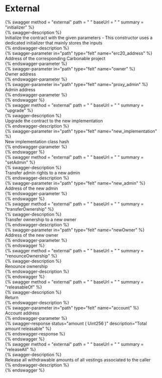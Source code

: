 
External
========
  
{% swagger method = "external" path = " " baseUrl = " " summary = "initializer" %}  
{% swagger-description %}  
Initialize the contract with the given parameters - This constructor uses a dedicated initializer that mainly stores the inputs  
{% endswagger-description %}  
{% swagger-parameter in="path" type="felt" name="erc20_address" %}  
Address of the corresponding Carbonable project  
{% endswagger-parameter %}  
{% swagger-parameter in="path" type="felt" name="owner" %}  
Owner address  
{% endswagger-parameter %}  
{% swagger-parameter in="path" type="felt" name="proxy_admin" %}  
Admin address  
{% endswagger-parameter %}  
{% endswagger %}  
{% swagger method = "external" path = " " baseUrl = " " summary = "upgrade" %}  
{% swagger-description %}  
Upgrade the contract to the new implementation  
{% endswagger-description %}  
{% swagger-parameter in="path" type="felt" name="new_implementation" %}  
New implementation class hash  
{% endswagger-parameter %}  
{% endswagger %}  
{% swagger method = "external" path = " " baseUrl = " " summary = "setAdmin" %}  
{% swagger-description %}  
Transfer admin rights to a new admin  
{% endswagger-description %}  
{% swagger-parameter in="path" type="felt" name="new_admin" %}  
Address of the new admin  
{% endswagger-parameter %}  
{% endswagger %}  
{% swagger method = "external" path = " " baseUrl = " " summary = "transferOwnership" %}  
{% swagger-description %}  
Transfer ownership to a new owner  
{% endswagger-description %}  
{% swagger-parameter in="path" type="felt" name="newOwner" %}  
Address of the new owner  
{% endswagger-parameter %}  
{% endswagger %}  
{% swagger method = "external" path = " " baseUrl = " " summary = "renounceOwnership" %}  
{% swagger-description %}  
Renounce ownership  
{% endswagger-description %}  
{% endswagger %}  
{% swagger method = "external" path = " " baseUrl = " " summary = "releasableOf" %}  
{% swagger-description %}  
Return  
{% endswagger-description %}  
{% swagger-parameter in="path" type="felt" name="account" %}  
Account address  
{% endswagger-parameter %}  
{% swagger-response status="amount ( Uint256 )" description="Total amount releasable" %}  
{% endswagger-response %}  
{% endswagger %}  
{% swagger method = "external" path = " " baseUrl = " " summary = "releaseAll" %}  
{% swagger-description %}  
Release all withdrawable amounts of all vestings associated to the caller  
{% endswagger-description %}  
{% endswagger %}